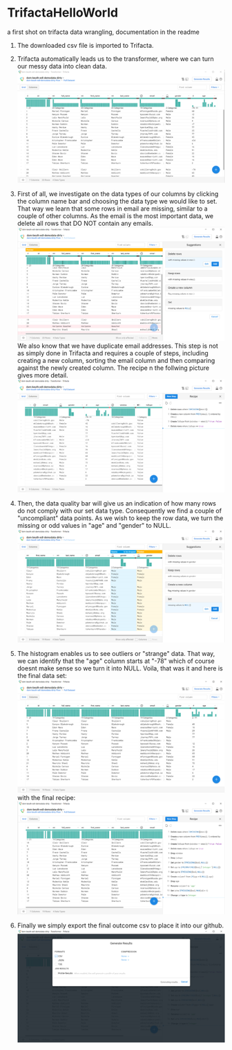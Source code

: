 # TrifactaHelloWorld
a first shot on trifacta data wrangling, documentation in the readme

1. The downloaded csv file is imported to Trifacta.
2. Trifacta automatically leads us to the transformer, where we can turn our messy data into clean data. 
![alt text](https://github.com/jabusch24/TrifactaHelloWorld/blob/master/images/1_start.PNG)

3. First of all, we investigate on the data types of our columns by clicking the column name bar and choosing the data type we would like to set. That way we learn that some rows in email are missing, similar to a couple of other columns. As the email is the most important data, we delete all rows that DO NOT contain any emails.
![alt text](https://github.com/jabusch24/TrifactaHelloWorld/blob/master/images/2_delete_rows.PNG)
We also know that we have duplicate email addresses. This step is not as simply done in Trifacta and requires a couple of steps, including creating a new column, sorting the email column and then comparing against the newly created column. The recipe n the follwing picture gives more detail.
![alt text](https://github.com/jabusch24/TrifactaHelloWorld/blob/master/images/3_remove_duplicates.PNG)

4. Then, the data quality bar will give us an indication of how many rows do not comply with our set data type. Consequently we find a couple of "uncompliant" data points. As we wish to keep the row data, we turn the missing or odd values in "age" and "gender" to NULL.
![alt text](https://github.com/jabusch24/TrifactaHelloWorld/blob/master/images/4_turn_missing_data_null.PNG)

5. The histogram enables us to see outliers or "strange" data. That way, we can identify that the "age" column starts at "-78" which of course doesnt make sense so we turn it into NULL. Voila, that was it and here is the final data set:
![alt text](https://github.com/jabusch24/TrifactaHelloWorld/blob/master/images/6_final_data_table.PNG)
with the final recipe: 
![alt text](https://github.com/jabusch24/TrifactaHelloWorld/blob/master/images/5_final_recipe.PNG)

6. Finally we simply export the final outcome csv to place it into our github.  
![alt text](https://github.com/jabusch24/TrifactaHelloWorld/blob/master/images/7_generate_results.PNG)
